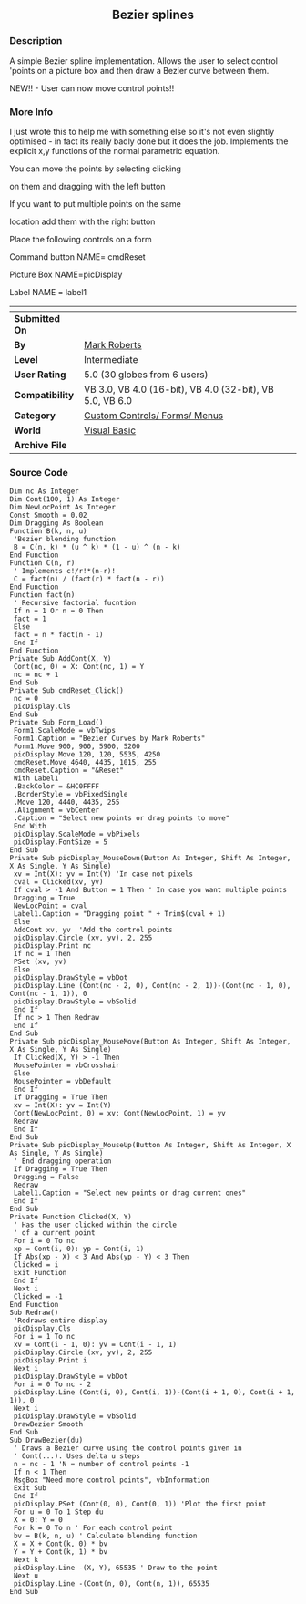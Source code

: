 ﻿<div align="center">

## Bezier splines


</div>

### Description

A simple Bezier spline implementation. Allows the user to select control 'points on a picture box and then draw a Bezier curve between them.

NEW!! - User can now move control points!!
 
### More Info
 
I just wrote this to help me with something else so it's not even slightly optimised - in fact its really badly done but it does the job. Implements the explicit x,y functions of the normal parametric equation.

You can move the points by selecting clicking

on them and dragging with the left button

If you want to put multiple points on the same

location add them with the right button

Place the following controls on a form

Command button NAME= cmdReset

Picture Box  NAME=picDisplay

Label     NAME = label1


<span>             |<span>
---                |---
**Submitted On**   |
**By**             |[Mark Roberts](https://github.com/Planet-Source-Code/PSCIndex/blob/master/ByAuthor/mark-roberts.md)
**Level**          |Intermediate
**User Rating**    |5.0 (30 globes from 6 users)
**Compatibility**  |VB 3\.0, VB 4\.0 \(16\-bit\), VB 4\.0 \(32\-bit\), VB 5\.0, VB 6\.0
**Category**       |[Custom Controls/ Forms/  Menus](https://github.com/Planet-Source-Code/PSCIndex/blob/master/ByCategory/custom-controls-forms-menus__1-4.md)
**World**          |[Visual Basic](https://github.com/Planet-Source-Code/PSCIndex/blob/master/ByWorld/visual-basic.md)
**Archive File**   |[](https://github.com/Planet-Source-Code/mark-roberts-bezier-splines__1-1871/archive/master.zip)





### Source Code

```
Dim nc As Integer
Dim Cont(100, 1) As Integer
Dim NewLocPoint As Integer
Const Smooth = 0.02
Dim Dragging As Boolean
Function B(k, n, u)
 'Bezier blending function
 B = C(n, k) * (u ^ k) * (1 - u) ^ (n - k)
End Function
Function C(n, r)
 ' Implements c!/r!*(n-r)!
 C = fact(n) / (fact(r) * fact(n - r))
End Function
Function fact(n)
 ' Recursive factorial fucntion
 If n = 1 Or n = 0 Then
 fact = 1
 Else
 fact = n * fact(n - 1)
 End If
End Function
Private Sub AddCont(X, Y)
 Cont(nc, 0) = X: Cont(nc, 1) = Y
 nc = nc + 1
End Sub
Private Sub cmdReset_Click()
 nc = 0
 picDisplay.Cls
End Sub
Private Sub Form_Load()
 Form1.ScaleMode = vbTwips
 Form1.Caption = "Bezier Curves by Mark Roberts"
 Form1.Move 900, 900, 5900, 5200
 picDisplay.Move 120, 120, 5535, 4250
 cmdReset.Move 4640, 4435, 1015, 255
 cmdReset.Caption = "&Reset"
 With Label1
 .BackColor = &HC0FFFF
 .BorderStyle = vbFixedSingle
 .Move 120, 4440, 4435, 255
 .Alignment = vbCenter
 .Caption = "Select new points or drag points to move"
 End With
 picDisplay.ScaleMode = vbPixels
 picDisplay.FontSize = 5
End Sub
Private Sub picDisplay_MouseDown(Button As Integer, Shift As Integer, X As Single, Y As Single)
 xv = Int(X): yv = Int(Y) 'In case not pixels
 cval = Clicked(xv, yv)
 If cval > -1 And Button = 1 Then ' In case you want multiple points
 Dragging = True
 NewLocPoint = cval
 Label1.Caption = "Dragging point " + Trim$(cval + 1)
 Else
 AddCont xv, yv  'Add the control points
 picDisplay.Circle (xv, yv), 2, 255
 picDisplay.Print nc
 If nc = 1 Then
 PSet (xv, yv)
 Else
 picDisplay.DrawStyle = vbDot
 picDisplay.Line (Cont(nc - 2, 0), Cont(nc - 2, 1))-(Cont(nc - 1, 0), Cont(nc - 1, 1)), 0
 picDisplay.DrawStyle = vbSolid
 End If
 If nc > 1 Then Redraw
 End If
End Sub
Private Sub picDisplay_MouseMove(Button As Integer, Shift As Integer, X As Single, Y As Single)
 If Clicked(X, Y) > -1 Then
 MousePointer = vbCrosshair
 Else
 MousePointer = vbDefault
 End If
 If Dragging = True Then
 xv = Int(X): yv = Int(Y)
 Cont(NewLocPoint, 0) = xv: Cont(NewLocPoint, 1) = yv
 Redraw
 End If
End Sub
Private Sub picDisplay_MouseUp(Button As Integer, Shift As Integer, X As Single, Y As Single)
 ' End dragging operation
 If Dragging = True Then
 Dragging = False
 Redraw
 Label1.Caption = "Select new points or drag current ones"
 End If
End Sub
Private Function Clicked(X, Y)
 ' Has the user clicked within the circle
 ' of a current point
 For i = 0 To nc
 xp = Cont(i, 0): yp = Cont(i, 1)
 If Abs(xp - X) < 3 And Abs(yp - Y) < 3 Then
 Clicked = i
 Exit Function
 End If
 Next i
 Clicked = -1
End Function
Sub Redraw()
 'Redraws entire display
 picDisplay.Cls
 For i = 1 To nc
 xv = Cont(i - 1, 0): yv = Cont(i - 1, 1)
 picDisplay.Circle (xv, yv), 2, 255
 picDisplay.Print i
 Next i
 picDisplay.DrawStyle = vbDot
 For i = 0 To nc - 2
 picDisplay.Line (Cont(i, 0), Cont(i, 1))-(Cont(i + 1, 0), Cont(i + 1, 1)), 0
 Next i
 picDisplay.DrawStyle = vbSolid
 DrawBezier Smooth
End Sub
Sub DrawBezier(du)
 ' Draws a Bezier curve using the control points given in
 ' Cont(...). Uses delta u steps
 n = nc - 1 'N = number of control points -1
 If n < 1 Then
 MsgBox "Need more control points", vbInformation
 Exit Sub
 End If
 picDisplay.PSet (Cont(0, 0), Cont(0, 1)) 'Plot the first point
 For u = 0 To 1 Step du
 X = 0: Y = 0
 For k = 0 To n ' For each control point
 bv = B(k, n, u) ' Calculate blending function
 X = X + Cont(k, 0) * bv
 Y = Y + Cont(k, 1) * bv
 Next k
 picDisplay.Line -(X, Y), 65535 ' Draw to the point
 Next u
 picDisplay.Line -(Cont(n, 0), Cont(n, 1)), 65535
End Sub
```

